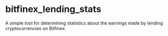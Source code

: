 # bitfinex_lending_stats
A simple tool for determining statistics about the earnings made by lending cryptocurrencies on Bitfinex.
